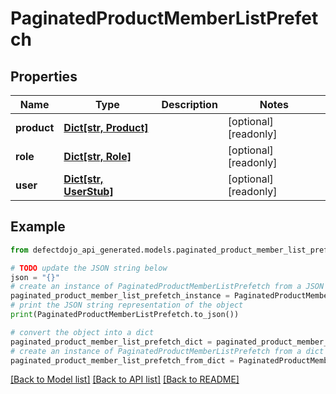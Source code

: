# PaginatedProductMemberListPrefetch


## Properties

Name | Type | Description | Notes
------------ | ------------- | ------------- | -------------
**product** | [**Dict[str, Product]**](Product.md) |  | [optional] [readonly] 
**role** | [**Dict[str, Role]**](Role.md) |  | [optional] [readonly] 
**user** | [**Dict[str, UserStub]**](UserStub.md) |  | [optional] [readonly] 

## Example

```python
from defectdojo_api_generated.models.paginated_product_member_list_prefetch import PaginatedProductMemberListPrefetch

# TODO update the JSON string below
json = "{}"
# create an instance of PaginatedProductMemberListPrefetch from a JSON string
paginated_product_member_list_prefetch_instance = PaginatedProductMemberListPrefetch.from_json(json)
# print the JSON string representation of the object
print(PaginatedProductMemberListPrefetch.to_json())

# convert the object into a dict
paginated_product_member_list_prefetch_dict = paginated_product_member_list_prefetch_instance.to_dict()
# create an instance of PaginatedProductMemberListPrefetch from a dict
paginated_product_member_list_prefetch_from_dict = PaginatedProductMemberListPrefetch.from_dict(paginated_product_member_list_prefetch_dict)
```
[[Back to Model list]](../README.md#documentation-for-models) [[Back to API list]](../README.md#documentation-for-api-endpoints) [[Back to README]](../README.md)


